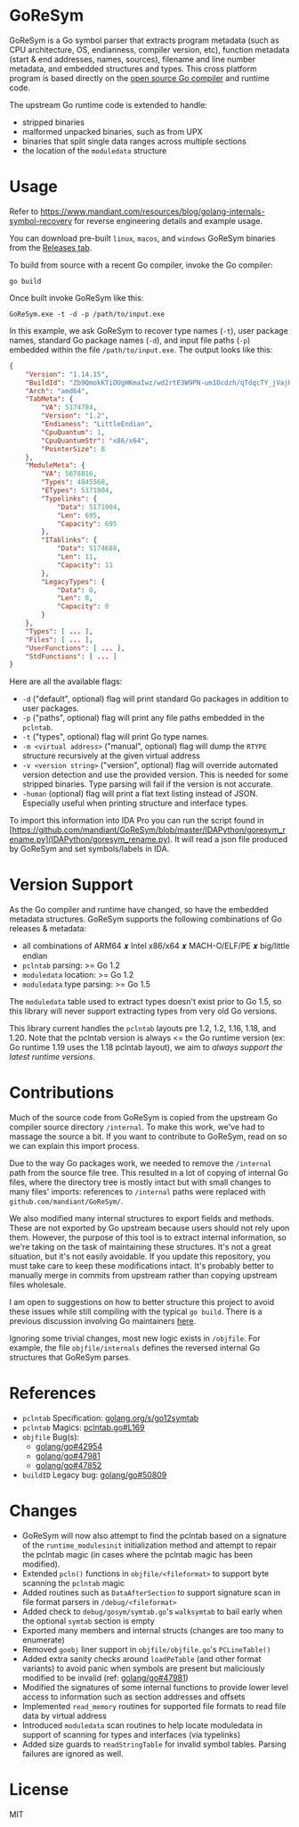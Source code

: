 # GoReSym
GoReSym is a Go symbol parser that extracts program metadata (such as CPU architecture, OS, endianness, compiler version, etc), function metadata (start & end addresses, names, sources), filename and line number metadata, and embedded structures and types. This cross platform program is based directly on the [open source Go compiler](https://github.com/golang/go/tree/master/src/debug/gosym) and runtime code. 

The upstream Go runtime code is extended to handle:
* stripped binaries
* malformed unpacked binaries, such as from UPX
* binaries that split single data ranges across multiple sections
* the location of the `moduledata` structure


# Usage
Refer to https://www.mandiant.com/resources/blog/golang-internals-symbol-recovery for reverse engineering details and example usage.

You can download pre-built `linux`, `macos`, and `windows` GoReSym binaries from the [Releases tab](https://github.com/mandiant/GoReSym/releases/).

To build from source with a recent Go compiler, invoke the Go compiler:

```
go build
```

Once built invoke GoReSym like this:
```
GoReSym.exe -t -d -p /path/to/input.exe
```

In this example, we ask GoReSym to recover type names (`-t`), user package names, standard Go package names (`-d`), and input file paths (`-p`) embedded within the file `/path/to/input.exe`. The output looks like this:

```json
{
    "Version": "1.14.15",
    "BuildId": "Zb9QmokKTiOUgHKmaIwz/wd2rtE3W9PN-um1Ocdzh/qTdqcTY_jVajHy_-TtYv/Z_kJu9M77OjfijEiHMcF",
    "Arch": "amd64",
    "TabMeta": {
        "VA": 5174784,
        "Version": "1.2",
        "Endianess": "LittleEndian",
        "CpuQuantum": 1,
        "CpuQuantumStr": "x86/x64",
        "PointerSize": 8
    },
    "ModuleMeta": {
        "VA": 5678816,
        "Types": 4845568,
        "ETypes": 5171904,
        "Typelinks": {
            "Data": 5171904,
            "Len": 695,
            "Capacity": 695
        },
        "ITablinks": {
            "Data": 5174688,
            "Len": 11,
            "Capacity": 11
        },
        "LegacyTypes": {
            "Data": 0,
            "Len": 0,
            "Capacity": 0
        }
    },
    "Types": [ ... ],
    "Files": [ ... ],
    "UserFunctions": [ ... ],
    "StdFunctions": [ ... ]
}
```

Here are all the available flags:

* `-d` ("default", optional) flag will print standard Go packages in addition to user packages.
* `-p` ("paths", optional) flag will print any file paths embedded in the `pclntab`.
* `-t` ("types", optional) flag will print Go type names.
* `-m <virtual address>` ("manual", optional) flag will dump the `RTYPE` structure recursively at the given virtual address
* `-v <version string>` ("version", optional) flag will override automated version detection and use the provided version. This is needed for some stripped binaries. Type parsing will fail if the version is not accurate.
* `-human` (optional) flag will print a flat text listing instead of JSON. Especially useful when printing structure and interface types.

To import this information into IDA Pro you can run the script found in [https://github.com/mandiant/GoReSym/blob/master/IDAPython/goresym_rename.py](IDAPython/goresym_rename.py). It will read a json file produced by GoReSym and set symbols/labels in IDA.
    
# Version Support
As the Go compiler and runtime have changed, so have the embedded metadata structures. GoReSym supports the following combinations of Go releases & metadata:

* all combinations of ARM64  𝒙  Intel x86/x64  𝒙  MACH-O/ELF/PE  𝒙  big/little endian
* `pclntab` parsing: >= Go 1.2
* `moduledata` location: >= Go 1.2
* `moduledata` type parsing: >= Go 1.5

The `moduledata` table used to extract types doesn't exist prior to Go 1.5, so this library will never support extracting types from very old Go versions.

This library current handles the `pclntab` layouts pre 1.2, 1.2, 1.16, 1.18, and 1.20. Note that the pclntab version is always <= the Go runtime version (ex: Go runtime 1.19 uses the 1.18 pclntab layout), we aim to _always support the latest runtime versions_.

# Contributions
Much of the source code from GoReSym is copied from the upstream Go compiler source directory  `/internal`. To make this work, we've had to massage the source a bit. If you want to contribute to GoReSym, read on so we can explain this import process.

Due to the way Go packages work, we needed to remove the `/internal` path from the source file tree. This resulted in a lot of copying of internal Go files, where the directory tree is mostly intact but with small changes to many files' imports: references to `/internal` paths were replaced with `github.com/mandiant/GoReSym/`. 

We also modified many internal structures to export fields and methods. These are not exported by Go upstream because users should not rely upon them. However, the purpose of this tool is to extract internal information, so we're taking on the task of maintaining these structures. It's not a great situation, but it's not easily avoidable. If you update this repository, you must take care to keep these modifications intact. It's probably better to manually merge in commits from upstream rather than copying upstream files wholesale.

I am open to suggestions on how to better structure this project to avoid these issues while still compiling with the typical `go build`. There is a previous discussion involving Go maintainers [here](https://github.com/golang/go/issues/46792).

Ignoring some trivial changes, most new logic exists in `/objfile`. For example, the file `objfile/internals` defines the reversed internal Go structures that GoReSym parses.

# References
* `pclntab` Specification: [golang.org/s/go12symtab](https://docs.google.com/document/d/1lyPIbmsYbXnpNj57a261hgOYVpNRcgydurVQIyZOz_o/pub)
* `pclntab` Magics: [pclntab.go#L169](https://github.com/golang/go/blob/89f687d6dbc11613f715d1644b4983905293dd33/src/debug/gosym/pclntab.go#L169)
* `objfile` Bug(s): 
  *  [golang/go#42954](https://github.com/golang/go/issues/42954)
  *  [golang/go#47981](https://github.com/golang/go/issues/47981)
  *  [golang/go#47852](https://github.com/golang/go/issues/47852)
* `buildID` Legacy bug: [golang/go#50809](https://github.com/golang/go/issues/50809)

# Changes
*   GoReSym will now also attempt to find the pclntab based on a signature of the `runtime_modulesinit` initialization method and attempt to repair the pclntab magic (in cases where the pclntab magic has been modified).
*   Extended `pcln()` functions in `objfile/<fileformat>` to support byte scanning the `pclntab` magic
*   Added routines such as `DataAfterSection` to support signature scan in file format parsers in `/debug/<fileformat>`
*  Added check to `debug/gosym/symtab.go`'s `walksymtab` to bail early when the optional `symtab` section is empty
*   Exported many members and internal structs (changes are too many to enumerate)
*    Removed `goobj` liner support in `objfile/objfile.go`'s `PCLineTable()`
*    Added extra sanity checks around `loadPeTable` (and other format variants) to avoid panic when symbols are present but maliciously modified to be invalid (ref: [golang/go#47981](https://github.com/golang/go/issues/47981))
*   Modified the signatures of some internal functions to provide lower level access to information such as section addresses and offsets
*   Implemented `read_memory` routines for supported file formats to read file data by virtual address
*   Introduced `moduledata` scan routines to help locate moduledata in support of scanning for types and interfaces (via typelinks)
*  Added size guards to `readStringTable` for invalid symbol tables. Parsing failures are ignored as well.

    
# License
MIT
